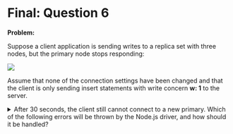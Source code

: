 Final: Question 6
=================

**Problem:**

Suppose a client application is sending writes to a replica set with three nodes, but the primary node stops responding:

![](https://s3.amazonaws.com/edu-static.mongodb.com/lessons/M220/notebook_assets/replica_set_primary_down.png?raw=true "")

Assume that none of the connection settings have been changed and that the client is only sending insert statements with write concern **w: 1** to the server.

<details>
  <summary>After 30 seconds, the client still cannot connect to a new primary. Which of the following errors will be thrown by the Node.js driver, and how should it be handled?</summary>
   Answer: (X) a Timeout error, resolved by wrapping the call in a try/catch block
</details>
